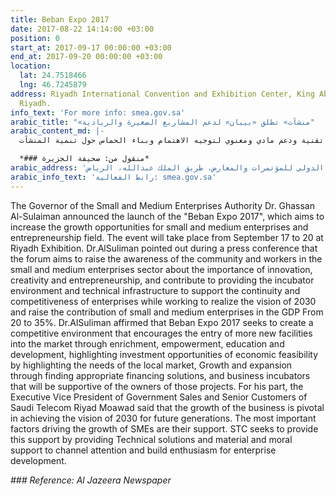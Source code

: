 ```yaml
---
title: Beban Expo 2017
date: 2017-08-22 14:14:00 +03:00
position: 0
start_at: 2017-09-17 00:00:00 +03:00
end_at: 2017-09-20 00:00:00 +03:00
location:
  lat: 24.7518466
  lng: 46.7245879
address: Riyadh International Convention and Exhibition Center, King Abdullah Road,
  Riyadh.
info_text: 'For more info: smea.gov.sa'
arabic_title: "«منشآت» تطلق «بيبان» لدعم المشاريع الصغيرة والريادية"
arabic_content_md: |-
  أعلن محافظ هيئة المنشآت الصغيرة والمتوسطة (منشآت) الدكتور غسان السليمان إطلاق ملتقى «بيبان 2017» الهادف إلى فتح آفاق نمو للمنشآت الصغيرة والمتوسطة وريادة الأعمال وتسهيل إجراءاتها، حيث سيقام على مدار 4 أيام في الفترة ما بين 17 إلى20 سبتمبر المقبل في مركز الرياض للمعارض والمؤتمرات. وأوضح خلال مؤتمر صحفي أمس أن الملتقى يهدف إلى زيادة وعي المجتمع والعاملين في قطاع المنشآت الصغيرة والمتوسطة بأهمية الابتكار والإبداع وريادة الأعمال، والإسهام في توفير البيئة الحاضنة والبنية التحتية التقنية الداعمة لاستمرارية وتنافسية المنشآت في ظل العمل على تحقيق رؤية2030 ورفع إسهام المنشآت الصغيرة والمتوسطة في الناتج المحلي من 20 إلى 35%. وأكد السليمان أن «بيبان 2017» يسعى إلى إنشاء بيئة تنافسية تشجع دخول المزيد من المنشآت الجديدة إلى السوق، وذلك عبر الإثراء والتمكين والتثقيف والتطوير، وإبراز الفرص الاستثمارية ذات الجدوى الاقتصادية المتاحة من خلال إبراز احتياجات السوق المحلي، إضافة إلى العمل على تمكين المنشآت القائمة بالاستمرار والنمو والتوسع من خلال إيجاد الحلول التمويلية المناسبة، وحاضنات الأعمال التي ستكون داعمة لأصحاب تلك المشاريع. من جهته بين نائب الرئيس التنفيذي للمبيعات الحكومية وكبار العملاء في شركة الاتصالات السعودية رياض معوض أن نمو أعمال المنشآت محوري في تحقيق رؤية 2030 للأجيال المقبلة، ومن أهم العوامل الدافعة لنمو المنشآت الصغيرة والمتوسطة هو دعمهم, و»الاتصالات» تسعى لتوفير هذا الدعم من خلال توفير حلول تقنية ودعم مادي ومعنوي لتوجيه الاهتمام وبناء الحماس حول تنمية المنشآت.

  *### منقول من: صحيفة الجزيرة*
arabic_address: 'مركز الرياض الدولي للمؤتمرات والمعارض، طريق الملك عبدالله، الرياض '
arabic_info_text: 'رابط الفعالية: smea.gov.sa'
---
```


The Governor of the Small and Medium Enterprises Authority Dr. Ghassan Al-Sulaiman announced the launch of the "Beban Expo 2017", which aims to increase the growth opportunities for small and medium enterprises and entrepreneurship field. The event will take place from September 17 to 20 at Riyadh Exhibition. Dr.AlSuliman pointed out during a press conference that the forum aims to raise the awareness of the community and workers in the small and medium enterprises sector about the importance of innovation, creativity and entrepreneurship, and contribute to providing the incubator environment and technical infrastructure to support the continuity and competitiveness of enterprises while working to realize the vision of 2030 and raise the contribution of small and medium enterprises in the GDP From 20 to 35%. Dr.AlSuliman affirmed that Beban Expo 2017 seeks to create a competitive environment that encourages the entry of more new facilities into the market through enrichment, empowerment, education and development, highlighting investment opportunities of economic feasibility by highlighting the needs of the local market, Growth and expansion through finding appropriate financing solutions, and business incubators that will be supportive of the owners of those projects. For his part, the Executive Vice President of Government Sales and Senior Customers of Saudi Telecom Riyad Moawad said that the growth of the business is pivotal in achieving the vision of 2030 for future generations. The most important factors driving the growth of SMEs are their support. STC seeks to provide this support by providing Technical solutions and material and moral support to channel attention and build enthusiasm for enterprise development.

*### Reference: Al Jazeera Newspaper*